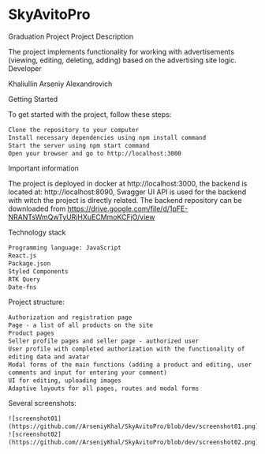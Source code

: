 # SkyAvitoPro

Graduation Project
Project Description

The project implements functionality for working with advertisements (viewing, editing, deleting, adding) based on the advertising site logic.
Developer

Khaliullin Arseniy Alexandrovich

Getting Started

To get started with the project, follow these steps:

    Clone the repository to your computer
    Install necessary dependencies using npm install command
    Start the server using npm start command
    Open your browser and go to http://localhost:3000

Important information

The project is deployed in docker at http://localhost:3000, the backend is located at: http://localhost:8090, Swagger UI API is used for the backend with witch the project is directly related. The backend repository can be downloaded from https://drive.google.com/file/d/1pFE-NRANTsWmQwTyURjHXuECMmoKCFjO/view

Technology stack

    Programming language: JavaScript
    React.js
    Package.json
    Styled Components
    RTK Query
    Date-fns

Project structure:

    Authorization and registration page
    Page - a list of all products on the site
    Product pages
    Seller profile pages and seller page - authorized user
    User profile with completed authorization with the functionality of editing data and avatar
    Modal forms of the main functions (adding a product and editing, user comments and input for entering your comment)
    UI for editing, uploading images
    Adaptive layouts for all pages, routes and modal forms

Several screenshots:

    ![screenshot01](https://github.com//ArseniyKhal/SkyAvitoPro/blob/dev/screenshot01.png)
    ![screenshot02](https://github.com//ArseniyKhal/SkyAvitoPro/blob/dev/screenshot02.png)

